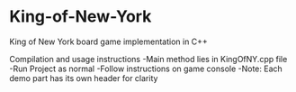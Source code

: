 # King-of-New-York
King of New York board game implementation in C++

Compilation and usage instructions
-Main method lies in KingOfNY.cpp file
-Run Project as normal
-Follow instructions on game console 
-Note: Each demo part has its own header for clarity
